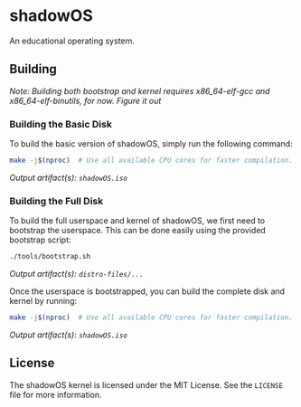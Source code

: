 # shadowOS

An educational operating system.

## Building

*Note: Building both bootstrap and kernel requires x86_64-elf-gcc and x86_64-elf-binutils, for now. Figure it out*

### Building the Basic Disk

To build the basic version of shadowOS, simply run the following command:
```sh
make -j$(nproc)  # Use all available CPU cores for faster compilation.
```
*Output artifact(s): `shadowOS.iso`*

### Building the Full Disk

To build the full userspace and kernel of shadowOS, we first need to bootstrap the userspace. This can be done easily using the provided bootstrap script:
```sh
./tools/bootstrap.sh
```
*Output artifact(s): `distro-files/...`*

Once the userspace is bootstrapped, you can build the complete disk and kernel by running:
```sh
make -j$(nproc)  # Use all available CPU cores for faster compilation.
```
*Output artifact(s): `shadowOS.iso`*

## License

The shadowOS kernel is licensed under the MIT License. See the `LICENSE` file for more information.
